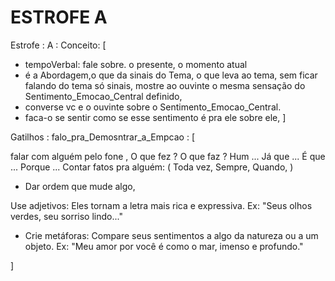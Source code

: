 # ESTROFE A


Estrofe : A :
  Conceito: [
  - tempoVerbal: fale sobre. o presente, o momento atual
  - é a Abordagem,o que da sinais do Tema, o que leva ao tema, sem ficar falando do tema só sinais, mostre ao ouvinte o mesma sensação do Sentimento_Emocao_Central definido,
  - converse vc e o ouvinte sobre o Sentimento_Emocao_Central.
  - faca-o se sentir como se esse sentimento é pra ele sobre ele,
]

Gatilhos : 
falo_pra_Demosntrar_a_Empcao : [  

falar com alguém pelo fone ,
O que fez ? 
O que faz ?
  Hum ...
  Já que ...
  É que ...
  Porque ...
  Contar fatos pra alguém: ( Toda vez, Sempre, Quando, )
- Dar ordem que mude algo,

Use adjetivos: Eles tornam a letra mais rica e expressiva. Ex: "Seus olhos verdes, seu sorriso lindo..."
 * Crie metáforas: Compare seus sentimentos a algo da natureza ou a um objeto. Ex: "Meu amor por você é como o mar, imenso e profundo."

]






